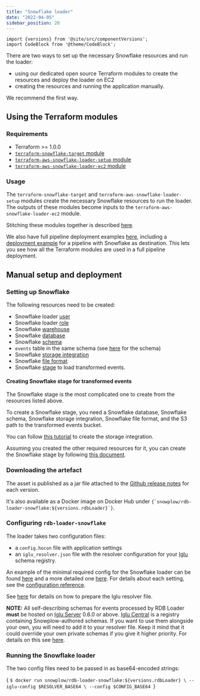 ```yaml
---
title: "Snowflake loader"
date: "2022-04-05"
sidebar_position: 20
---
```


```mdx-code-block
import {versions} from '@site/src/componentVersions';
import CodeBlock from '@theme/CodeBlock';
```

There are two ways to set up the necessary Snowflake resources and run the loader:

- using our dedicated open source Terraform modules to create the resources and deploy the loader on EC2
- creating the resources and running the application manually.

We recommend the first way.

## Using the Terraform modules

### Requirements

- Terraform >= 1.0.0
- [`terraform-snowflake-target` module](https://registry.terraform.io/modules/snowplow-devops/target/snowflake/latest)
- [`terraform-aws-snowflake-loader-setup` module](https://registry.terraform.io/modules/snowplow-devops/snowflake-loader-setup/aws/latest)
- [`terraform-aws-snowflake-loader-ec2` module](https://registry.terraform.io/modules/snowplow-devops/snowflake-loader-ec2/aws/latest)

### Usage

The `terraform-snowflake-target` and `terraform-aws-snowflake-loader-setup` modules create the necessary Snowflake resources to run the loader. The outputs of these modules become inputs to the `terraform-aws-snowflake-loader-ec2` module.

Stitching these modules together is described [here](https://github.com/snowplow-devops/terraform-aws-snowflake-loader-ec2/blob/master/README.md).

We also have full pipeline deployment examples [here](https://github.com/snowplow/quickstart-examples), including a [deployment example](https://github.com/snowplow/quickstart-examples/tree/main/terraform/aws/pipeline/secure/snowflake) for a pipeline with Snowflake as destination. This lets you see how all the Terraform modules are used in a full pipeline deployment.

## Manual setup and deployment

### Setting up Snowflake

The following resources need to be created:

- Snowflake loader [user](https://docs.snowflake.com/en/sql-reference/sql/create-user.html)
- Snowflake loader [role](https://docs.snowflake.com/en/sql-reference/sql/create-role.html)
- Snowflake [warehouse](https://docs.snowflake.com/en/sql-reference/sql/create-warehouse.html)
- Snowflake [database](https://docs.snowflake.com/en/sql-reference/sql/create-database.html)
- Snowflake [schema](https://docs.snowflake.com/en/sql-reference/sql/create-schema.html)
- `events` table in the same schema (see [here](https://github.com/snowplow/snowplow-rdb-loader/blob/master/modules/snowflake-loader/src/main/resources/atomic-def.sql) for the schema)
- Snowflake [storage integration](https://docs.snowflake.com/en/sql-reference/sql/create-storage-integration.html)
- Snowflake [file format](https://docs.snowflake.com/en/sql-reference/sql/create-file-format.html)
- Snowflake [stage](https://docs.snowflake.com/en/sql-reference/sql/create-stage.html) to load transformed events.

#### Creating Snowflake stage for transformed events

The Snowflake stage is the most complicated one to create from the resources listed above.

To create a Snowflake stage, you need a Snowflake database, Snowflake schema, Snowflake storage integration, Snowflake file format, and the S3 path to the transformed events bucket.

You can follow [this tutorial](https://docs.snowflake.com/en/user-guide/data-load-s3-config-storage-integration.html) to create the storage integration.

Assuming you created the other required resources for it, you can create the Snowflake stage by following [this document](https://docs.snowflake.com/en/sql-reference/sql/create-stage.html).

### Downloading the artefact

The asset is published as a jar file attached to the [Github release notes](https://github.com/snowplow/snowplow-rdb-loader/releases) for each version.

<p>It's also available as a Docker image on Docker Hub under <code>{`snowplow/rdb-loader-snowflake:${versions.rdbLoader}`}</code>.</p>

### Configuring `rdb-loader-snowflake`

The loader takes two configuration files:

- a `config.hocon` file with application settings
- an `iglu_resolver.json` file with the resolver configuration for your [Iglu](https://github.com/snowplow/iglu) schema registry.

An example of the minimal required config for the Snowflake loader can be found [here](https://github.com/snowplow/snowplow-rdb-loader/blob/master/config/snowflake.config.minimal.hocon) and a more detailed one [here](https://github.com/snowplow/snowplow-rdb-loader/blob/master/config/snowflake.config.reference.hocon). For details about each setting, see the [configuration reference](/docs/pipeline-components-and-applications/loaders-storage-targets/snowplow-rdb-loader/loading-transformed-data/rdb-loader-configuration-reference/index.md).

See [here](/docs/pipeline-components-and-applications/iglu/iglu-resolver/index.md) for details on how to prepare the Iglu resolver file.

**NOTE:** All self-describing schemas for events processed by RDB Loader **must** be hosted on [Iglu Server](/docs/pipeline-components-and-applications/iglu/iglu-repositories/iglu-server/index.md) 0.6.0 or above. [Iglu Central](/docs/pipeline-components-and-applications/iglu/iglu-repositories/iglu-central/index.md) is a registry containing Snowplow-authored schemas. If you want to use them alongside your own, you will need to add it to your resolver file. Keep it mind that it could override your own private schemas if you give it higher priority. For details on this see [here](https://discourse.snowplow.io/t/important-changes-to-iglu-centrals-api-for-schema-lists/5720#how-will-this-affect-my-snowplow-pipeline-3).

### Running the Snowflake loader

The two config files need to be passed in as base64-encoded strings:

<CodeBlock language="bash" title="docker command">{
`$ docker run snowplow/rdb-loader-snowflake:${versions.rdbLoader} \
--iglu-config $RESOLVER_BASE64 \
--config $CONFIG_BASE64
`}</CodeBlock>

